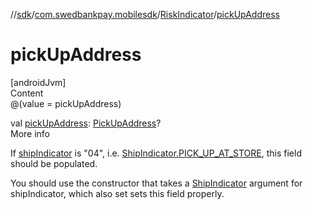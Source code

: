 //[sdk](../../../index.md)/[com.swedbankpay.mobilesdk](../index.md)/[RiskIndicator](index.md)/[pickUpAddress](pick-up-address.md)



# pickUpAddress  
[androidJvm]  
Content  
@(value = pickUpAddress)  
  
val [pickUpAddress](pick-up-address.md): [PickUpAddress](../-pick-up-address/index.md)?  
More info  


If [shipIndicator](ship-indicator.md) is "04", i.e. [ShipIndicator.PICK_UP_AT_STORE](../-ship-indicator/-companion/-p-i-c-k_-u-p_-a-t_-s-t-o-r-e.md), this field should be populated.



You should use the constructor that takes a [ShipIndicator](../-ship-indicator/index.md) argument for shipIndicator, which also set sets this field properly.

  




